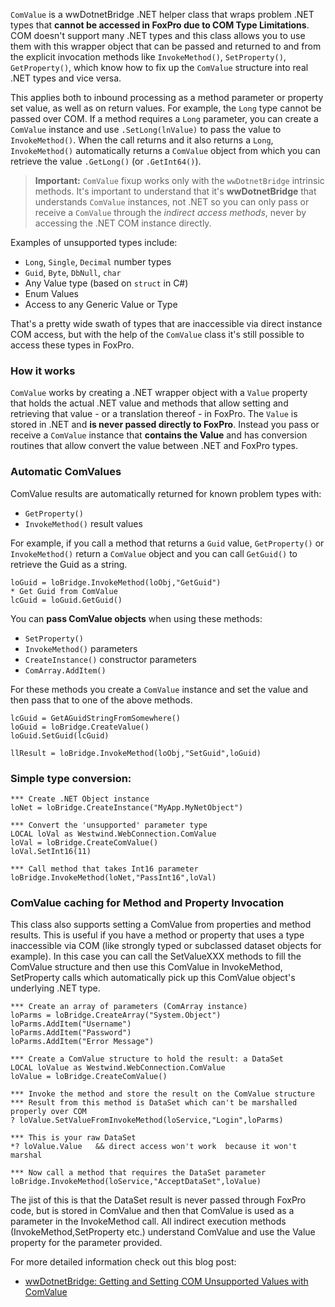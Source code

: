 ﻿`ComValue` is a wwDotnetBridge .NET helper class that wraps problem .NET types that **cannot be accessed in FoxPro due to COM Type Limitations**. COM doesn't support many .NET types and this class allows you to use them with this wrapper object that can be passed and returned to and from the explicit invocation methods like `InvokeMethod()`, `SetProperty()`, `GetProperty()`, which know how to fix up the `ComValue` structure into real .NET types and vice versa.This applies both to inbound processing as a method parameter or property set value, as well as on return values. For example, the `Long` type cannot be passed over COM. If a method requires a `Long` parameter, you can create a `ComValue` instance and use `.SetLong(lnValue)` to pass the value to `InvokeMethod()`. When the call returns and it also returns a `Long`, `InvokeMethod()` automatically returns a `ComValue` object from which you can retrieve the value `.GetLong()` (or `.GetInt64()`).> **Important:** `ComValue` fixup works only with the `wwDotnetBridge` intrinsic methods. It's important to understand that it's **wwDotnetBridge** that understands `ComValue` instances, not .NET so you can only pass or receive a `ComValue` through the *indirect access methods*, never by accessing the .NET COM instance directly.Examples of unsupported types include:* `Long`, `Single`, `Decimal` number types* `Guid`, `Byte`, `DbNull`, `char`* Any Value type (based on `struct` in C#)* Enum Values* Access to any Generic Value or TypeThat's a pretty wide swath of types that are inaccessible via direct instance COM access, but with the help of the `ComValue` class it's still possible to access these types in FoxPro.### How it works`ComValue` works by creating a .NET wrapper object with a `Value` property that holds the actual .NET value and methods that allow setting and retrieving that value - or a translation thereof - in FoxPro. The `Value` is stored in .NET and **is never passed directly to FoxPro**. Instead you pass or receive a `ComValue` instance that **contains the Value** and has conversion routines that allow convert the value between .NET and FoxPro types.### Automatic ComValuesComValue results are automatically returned for known problem types with:* `GetProperty()`* `InvokeMethod()` result values For example, if you call a method that returns a `Guid` value, `GetProperty()` or `InvokeMethod()` return a `ComValue` object and you can call `GetGuid()` to retrieve the Guid as a string.```foxproloGuid = loBridge.InvokeMethod(loObj,"GetGuid") * Get Guid from ComValuelcGuid = loGuid.GetGuid()```You can **pass ComValue objects** when using these methods:* `SetProperty()`* `InvokeMethod()` parameters* `CreateInstance()` constructor parameters* `ComArray.AddItem()`For these methods you create a `ComValue` instance and set the value and then pass that to one of the above methods.```foxprolcGuid = GetAGuidStringFromSomewhere()loGuid = loBridge.CreateValue()loGuid.SetGuid(lcGuid)llResult = loBridge.InvokeMethod(loObj,"SetGuid",loGuid)```### Simple type conversion:```foxpro*** Create .NET Object instanceloNet = loBridge.CreateInstance("MyApp.MyNetObject")*** Convert the 'unsupported' parameter typeLOCAL loVal as Westwind.WebConnection.ComValueloVal = loBridge.CreateComValue()loVal.SetInt16(11)*** Call method that takes Int16 parameterloBridge.InvokeMethod(loNet,"PassInt16",loVal)```### ComValue caching for Method and Property Invocation This class also supports setting a ComValue from properties and method results. This is useful if you have a method or property that uses a type inaccessible via COM (like strongly typed or subclassed dataset objects for example). In this case you can call the SetValueXXX methods to fill the ComValue structure and then use this ComValue in InvokeMethod, SetProperty calls which automatically pick up this ComValue object's underlying .NET type.```foxpro*** Create an array of parameters (ComArray instance)loParms = loBridge.CreateArray("System.Object")loParms.AddItem("Username")loParms.AddItem("Password")loParms.AddItem("Error Message")*** Create a ComValue structure to hold the result: a DataSetLOCAL loValue as Westwind.WebConnection.ComValueloValue = loBridge.CreateComValue()*** Invoke the method and store the result on the ComValue structure*** Result from this method is DataSet which can't be marshalled properly over COM? loValue.SetValueFromInvokeMethod(loService,"Login",loParms)*** This is your raw DataSet*? loValue.Value   && direct access won't work  because it won't marshal*** Now call a method that requires the DataSet parameterloBridge.InvokeMethod(loService,"AcceptDataSet",loValue)```The jist of this is that the DataSet result is never passed through FoxPro code, but is stored in ComValue and then that ComValue is used as a parameter in the InvokeMethod call. All indirect execution methods (InvokeMethod,SetProperty etc.) understand ComValue and use the Value property for the parameter provided.For more detailed information check out this blog post:* [wwDotnetBridge: Getting and Setting COM Unsupported Values with ComValue](https://west-wind.com/wconnect/weblog/ShowEntry.blog?id=955)
